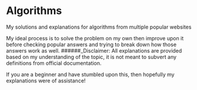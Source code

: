# Algorithms
My solutions and explanations for algorithms from multiple popular websites

My ideal process is to solve the problem on my own then improve upon it before checking popular answers and trying to break down how those answers work as well.
    ######_Disclaimer: All explanations are provided based on my understanding of the topic, it is not meant to subvert any definitions from official documentation.

If you are a beginner and have stumbled upon this, then hopefully my explanations were of assistance!